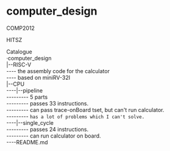 # computer_design

COMP2012  

HITSZ  

Catalogue  
·computer_design  
|--RISC-V  
---- the assembly code for the calculator  
---- based on miniRV-32I  
|--CPU  
----|--pipeline  
--------- 5 parts  
--------- passes 33 instructions.  
--------- can pass trace-onBoard tset, but can't run calculator.   
--------- `has a lot of problems which I can't solve.`  
----|--single_cycle  
--------- passes 24 instructions.  
--------- can run calculator on board.  
----README.md  
